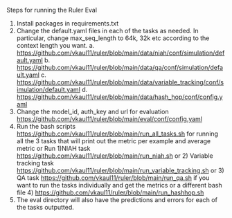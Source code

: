 Steps for running the Ruler Eval
1. Install packages in requirements.txt
2. Change the default.yaml files in each of the tasks as needed. In particular, change max_seq_length to 64k, 32k etc according to the context length you want.
   a. https://github.com/vkaul11/ruler/blob/main/data/niah/conf/simulation/default.yaml
   b. https://github.com/vkaul11/ruler/blob/main/data/qa/conf/simulation/default.yaml
   c. https://github.com/vkaul11/ruler/blob/main/data/variable_tracking/conf/simulation/default.yaml
   d. https://github.com/vkaul11/ruler/blob/main/data/hash_hop/conf/config.yaml
3. Change the model_id, auth_key and url for evaluation https://github.com/vkaul11/ruler/blob/main/eval/conf/config.yaml
4. Run the bash scripts https://github.com/vkaul11/ruler/blob/main/run_all_tasks.sh for running all the 3 tasks that will print out the metric per example and average metric or Run 1)NIAH task https://github.com/vkaul11/ruler/blob/main/run_niah.sh
   or 2) Variable tracking task https://github.com/vkaul11/ruler/blob/main/run_variable_tracking.sh
   or 3) QA task https://github.com/vkaul11/ruler/blob/main/run_qa.sh if you want to run the tasks individually and get the metrics
   or a different bash file
   4) https://github.com/vkaul11/ruler/blob/main/run_hashhop.sh
5. The eval directory will also have the predictions and errors for each of the tasks outputted.
